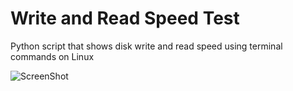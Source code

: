 # Write and Read Speed Test


Python script that shows disk write and read speed using terminal commands on Linux


![ScreenShot](https://i.imgur.com/ECNLrZX.png)

